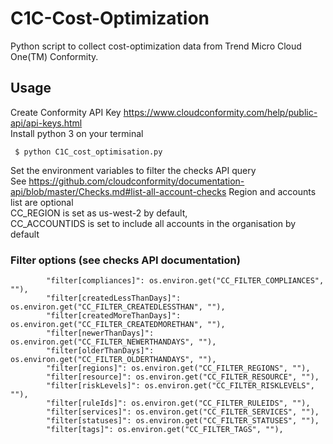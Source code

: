 # C1C-Cost-Optimization

Python script to collect cost-optimization data from Trend Micro Cloud One(TM) Conformity.

## Usage
Create Conformity API Key https://www.cloudconformity.com/help/public-api/api-keys.html  
Install python 3 on your terminal

     $ python C1C_cost_optimisation.py

Set the environment variables to filter the checks API query  
See https://github.com/cloudconformity/documentation-api/blob/master/Checks.md#list-all-account-checks 
Region and accounts list are optional  
CC_REGION is set as us-west-2 by default,  
CC_ACCOUNTIDS is set to include all accounts in the organisation by default

### Filter options (see checks API documentation)

            "filter[compliances]": os.environ.get("CC_FILTER_COMPLIANCES", ""),
            "filter[createdLessThanDays]": os.environ.get("CC_FILTER_CREATEDLESSTHAN", ""),
            "filter[createdMoreThanDays]": os.environ.get("CC_FILTER_CREATEDMORETHAN", ""),
            "filter[newerThanDays]": os.environ.get("CC_FILTER_NEWERTHANDAYS", ""),
            "filter[olderThanDays]": os.environ.get("CC_FILTER_OLDERTHANDAYS", ""),
            "filter[regions]": os.environ.get("CC_FILTER_REGIONS", ""),
            "filter[resource]": os.environ.get("CC_FILTER_RESOURCE", ""),
            "filter[riskLevels]": os.environ.get("CC_FILTER_RISKLEVELS", ""),
            "filter[ruleIds]": os.environ.get("CC_FILTER_RULEIDS", ""),
            "filter[services]": os.environ.get("CC_FILTER_SERVICES", ""),
            "filter[statuses]": os.environ.get("CC_FILTER_STATUSES", ""),
            "filter[tags]": os.environ.get("CC_FILTER_TAGS", ""),
